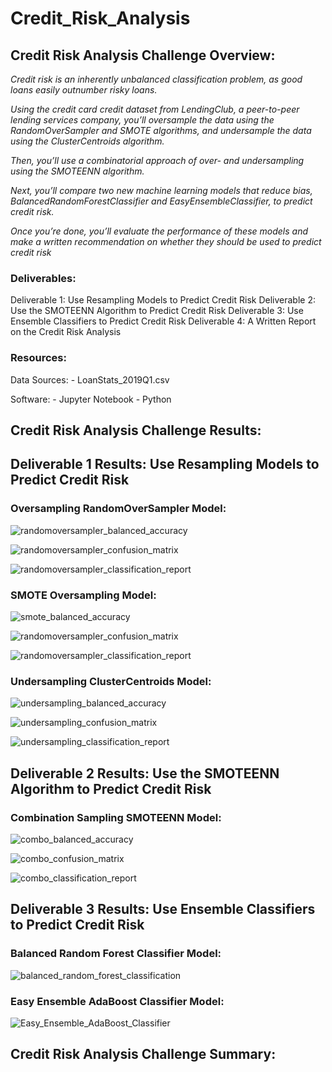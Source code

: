 # Credit_Risk_Analysis

## Credit Risk Analysis Challenge Overview:
*Credit risk is an inherently unbalanced classification problem, as good loans easily outnumber risky loans.*

*Using the credit card credit dataset from LendingClub, a peer-to-peer lending services company, you’ll oversample the data using the RandomOverSampler and SMOTE algorithms, and undersample the data using the ClusterCentroids algorithm.*

*Then, you’ll use a combinatorial approach of over- and undersampling using the SMOTEENN algorithm.*

*Next, you’ll compare two new machine learning models that reduce bias, BalancedRandomForestClassifier and EasyEnsembleClassifier, to predict credit risk.*

*Once you’re done, you’ll evaluate the performance of these models and make a written recommendation on whether they should be used to predict credit risk*


### Deliverables:
Deliverable 1: Use Resampling Models to Predict Credit Risk
Deliverable 2: Use the SMOTEENN Algorithm to Predict Credit Risk
Deliverable 3: Use Ensemble Classifiers to Predict Credit Risk
Deliverable 4: A Written Report on the Credit Risk Analysis

### Resources:
Data Sources: 
    - LoanStats_2019Q1.csv

Software:
    - Jupyter Notebook
    - Python


## Credit Risk Analysis Challenge Results:

## Deliverable 1 Results: Use Resampling Models to Predict Credit Risk
### Oversampling RandomOverSampler Model:

![randomoversampler_balanced_accuracy](https://user-images.githubusercontent.com/36451701/129460568-458b92a1-a644-4a1b-b27c-1b2a877df4b8.png)

![randomoversampler_confusion_matrix](https://user-images.githubusercontent.com/36451701/129460574-f136466c-779f-468c-892f-fd2aa55de885.png)

![randomoversampler_classification_report](https://user-images.githubusercontent.com/36451701/129460579-f27c5f5a-5265-4dfd-9e11-63cd73f34036.png)

### SMOTE Oversampling Model:

![smote_balanced_accuracy](https://user-images.githubusercontent.com/36451701/129460626-00ce42b6-f294-4423-b0b7-f9d7efd8422c.png)

![randomoversampler_confusion_matrix](https://user-images.githubusercontent.com/36451701/129460629-c3de3ce0-0b7a-41d2-bc07-371b460f2738.png)

![randomoversampler_classification_report](https://user-images.githubusercontent.com/36451701/129460631-6f5e94c8-5291-4cae-ab30-1ffb2ba626a6.png)

### Undersampling ClusterCentroids Model:

![undersampling_balanced_accuracy](https://user-images.githubusercontent.com/36451701/129460635-91291144-4e69-4b62-a191-765d0e4dd7a8.png)

![undersampling_confusion_matrix](https://user-images.githubusercontent.com/36451701/129460640-fa638bb6-0616-4e16-9d75-1d3d88f3f2ec.png)

![undersampling_classification_report](https://user-images.githubusercontent.com/36451701/129460638-c9605e7a-91cc-499f-8490-3f82de939349.png)

## Deliverable 2 Results: Use the SMOTEENN Algorithm to Predict Credit Risk

### Combination Sampling SMOTEENN Model:

![combo_balanced_accuracy](https://user-images.githubusercontent.com/36451701/129460722-b30b8979-fb61-46d7-8d79-1edb6e29e879.png)

![combo_confusion_matrix](https://user-images.githubusercontent.com/36451701/129460732-945aa41b-bde0-4c7d-a58c-42d8322b454a.png)

![combo_classification_report](https://user-images.githubusercontent.com/36451701/129460736-eda47aad-3b26-4be5-8599-0c853f49e2b7.png)


## Deliverable 3 Results: Use Ensemble Classifiers to Predict Credit Risk

### Balanced Random Forest Classifier Model:

![balanced_random_forest_classification](https://user-images.githubusercontent.com/36451701/129460824-8527e234-53ee-4489-afb2-327c5794b0a0.png)

### Easy Ensemble AdaBoost Classifier Model:

![Easy_Ensemble_AdaBoost_Classifier](https://user-images.githubusercontent.com/36451701/129460837-711f9aad-88f6-4455-938a-f8e5604937d2.png)


## Credit Risk Analysis Challenge Summary:
